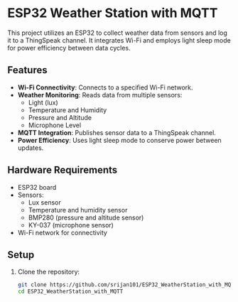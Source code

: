 # ESP32 Weather Station with MQTT

This project utilizes an ESP32 to collect weather data from sensors and log it to a ThingSpeak channel. It integrates Wi-Fi and employs light sleep mode for power efficiency between data cycles.

## Features
- **Wi-Fi Connectivity**: Connects to a specified Wi-Fi network.
- **Weather Monitoring**: Reads data from multiple sensors:
  - Light (lux)
  - Temperature and Humidity
  - Pressure and Altitude
  - Microphone Level
- **MQTT Integration**: Publishes sensor data to a ThingSpeak channel.
- **Power Efficiency**: Uses light sleep mode to conserve power between updates.

## Hardware Requirements
- ESP32 board
- Sensors:
  - Lux sensor
  - Temperature and humidity sensor
  - BMP280 (pressure and altitude sensor)
  - KY-037 (microphone sensor)
- Wi-Fi network for connectivity

## Setup
1. Clone the repository:
   ```bash
   git clone https://github.com/srijan101/ESP32_WeatherStation_with_MQTT.git
   cd ESP32_WeatherStation_with_MQTT
